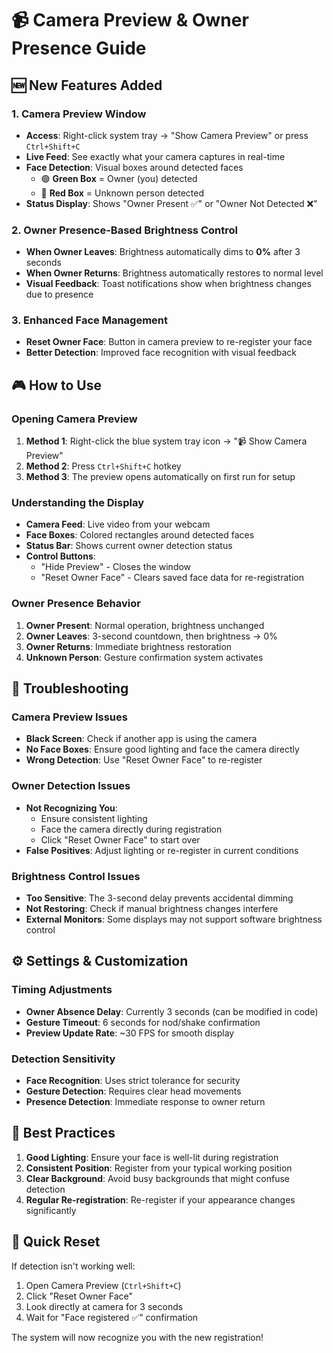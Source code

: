 # 📹 Camera Preview & Owner Presence Guide

## 🆕 New Features Added

### 1. **Camera Preview Window**
- **Access**: Right-click system tray → "Show Camera Preview" or press `Ctrl+Shift+C`
- **Live Feed**: See exactly what your camera captures in real-time
- **Face Detection**: Visual boxes around detected faces
  - 🟢 **Green Box** = Owner (you) detected
  - 🔴 **Red Box** = Unknown person detected
- **Status Display**: Shows "Owner Present ✅" or "Owner Not Detected ❌"

### 2. **Owner Presence-Based Brightness Control**
- **When Owner Leaves**: Brightness automatically dims to **0%** after 3 seconds
- **When Owner Returns**: Brightness automatically restores to normal level
- **Visual Feedback**: Toast notifications show when brightness changes due to presence

### 3. **Enhanced Face Management**
- **Reset Owner Face**: Button in camera preview to re-register your face
- **Better Detection**: Improved face recognition with visual feedback

## 🎮 How to Use

### Opening Camera Preview
1. **Method 1**: Right-click the blue system tray icon → "📹 Show Camera Preview"
2. **Method 2**: Press `Ctrl+Shift+C` hotkey
3. **Method 3**: The preview opens automatically on first run for setup

### Understanding the Display
- **Camera Feed**: Live video from your webcam
- **Face Boxes**: Colored rectangles around detected faces
- **Status Bar**: Shows current owner detection status
- **Control Buttons**: 
  - "Hide Preview" - Closes the window
  - "Reset Owner Face" - Clears saved face data for re-registration

### Owner Presence Behavior
1. **Owner Present**: Normal operation, brightness unchanged
2. **Owner Leaves**: 3-second countdown, then brightness → 0%
3. **Owner Returns**: Immediate brightness restoration
4. **Unknown Person**: Gesture confirmation system activates

## 🔧 Troubleshooting

### Camera Preview Issues
- **Black Screen**: Check if another app is using the camera
- **No Face Boxes**: Ensure good lighting and face the camera directly
- **Wrong Detection**: Use "Reset Owner Face" to re-register

### Owner Detection Issues
- **Not Recognizing You**: 
  - Ensure consistent lighting
  - Face the camera directly during registration
  - Click "Reset Owner Face" to start over
- **False Positives**: Adjust lighting or re-register in current conditions

### Brightness Control Issues
- **Too Sensitive**: The 3-second delay prevents accidental dimming
- **Not Restoring**: Check if manual brightness changes interfere
- **External Monitors**: Some displays may not support software brightness control

## ⚙️ Settings & Customization

### Timing Adjustments
- **Owner Absence Delay**: Currently 3 seconds (can be modified in code)
- **Gesture Timeout**: 6 seconds for nod/shake confirmation
- **Preview Update Rate**: ~30 FPS for smooth display

### Detection Sensitivity
- **Face Recognition**: Uses strict tolerance for security
- **Gesture Detection**: Requires clear head movements
- **Presence Detection**: Immediate response to owner return

## 🎯 Best Practices

1. **Good Lighting**: Ensure your face is well-lit during registration
2. **Consistent Position**: Register from your typical working position
3. **Clear Background**: Avoid busy backgrounds that might confuse detection
4. **Regular Re-registration**: Re-register if your appearance changes significantly

## 🔄 Quick Reset

If detection isn't working well:
1. Open Camera Preview (`Ctrl+Shift+C`)
2. Click "Reset Owner Face"
3. Look directly at camera for 3 seconds
4. Wait for "Face registered ✅" confirmation

The system will now recognize you with the new registration!